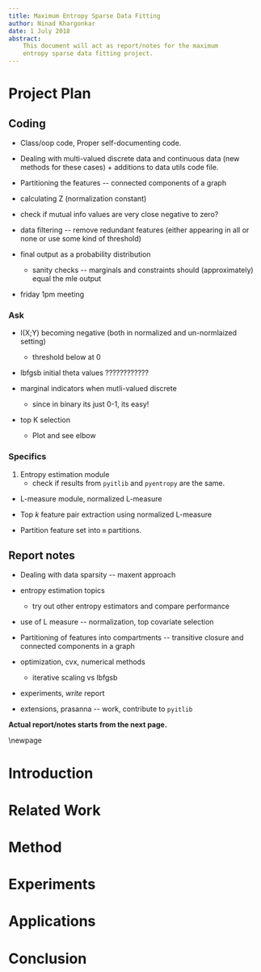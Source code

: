```yaml
---
title: Maximum Entropy Sparse Data Fitting
author: Ninad Khargonkar
date: 1 July 2018
abstract:
    This document will act as report/notes for the maximum
    entropy sparse data fitting project.
---
```


# Project Plan

## Coding

- Class/oop code, Proper self-documenting code.

- Dealing with multi-valued discrete data and continuous data (new methods for
  these cases) + additions to data utils code file.

- Partitioning the features -- connected components of a graph

- calculating Z (normalization constant)

- check if mutual info values are very close negative to zero?

- data filtering -- remove redundant features (either appearing in all or none 
  or use some kind of threshold)

- final output as a probability distribution
  - sanity checks -- marginals and constraints should (approximately) equal the mle output

- friday 1pm meeting


### Ask

- I(X;Y) becoming negative (both in normalized and un-normlaized setting)
  - threshold below at 0

- lbfgsb initial theta values ????????????

- marginal indicators when mutli-valued discrete
    - since in binary its just 0-1, its easy!

- top K selection
  - Plot and see elbow


### Specifics

1. Entropy estimation module
    - check if results from `pyitlib` and `pyentropy` are the same.

- L-measure module, normalized L-measure

- Top $k$ feature pair extraction using normalized L-measure

- Partition feature set into `m` partitions.


## Report notes

- Dealing with data sparsity -- maxent approach

- entropy estimation topics
  - try out other entropy estimators and compare performance

- use of L measure -- normalization, top covariate selection

- Partitioning of features into compartments -- transitive closure and
  connected components in a graph

- optimization, cvx, numerical methods
  - iterative scaling vs lbfgsb

- experiments, *write* report

- extensions, prasanna -- work, contribute to `pyitlib`

**Actual report/notes starts from the next page.**


\newpage 


# Introduction


# Related Work


# Method


# Experiments


# Applications


# Conclusion
